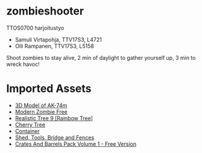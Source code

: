 # zombieshooter
TTOS0700 harjoitustyo

- Samuli Virtapohja, TTV17S3, L4721
- Olli Rampanen, TTV17S3, L5158

Shoot zombies to stay alive, 2 min of daylight to gather yourself up, 3 min to wreck havoc!

# Imported Assets

- [3D Model of AK-74m](https://assetstore.unity.com/packages/3d/props/guns/3d-model-of-ak-74m-58358)
- [Modern Zombie Free](https://assetstore.unity.com/packages/3d/characters/humanoids/modern-zombie-free-58134)
- [Realistic Tree 9 [Rainbow Tree]](https://assetstore.unity.com/packages/3d/vegetation/trees/realistic-tree-9-rainbow-tree-54622)
- [Cherry Tree](https://assetstore.unity.com/packages/3d/vegetation/trees/cherry-tree-88129)
- [Container](https://assetstore.unity.com/packages/3d/props/industrial/container-658)
- [Shed, Tools, Bridge and Fences](https://assetstore.unity.com/packages/3d/props/shed-tools-bridge-and-fences-104216)
- [Crates And Barrels Pack Volume 1 - Free Version](https://assetstore.unity.com/packages/3d/props/exterior/crates-and-barrels-pack-volume-1-free-version-128829)